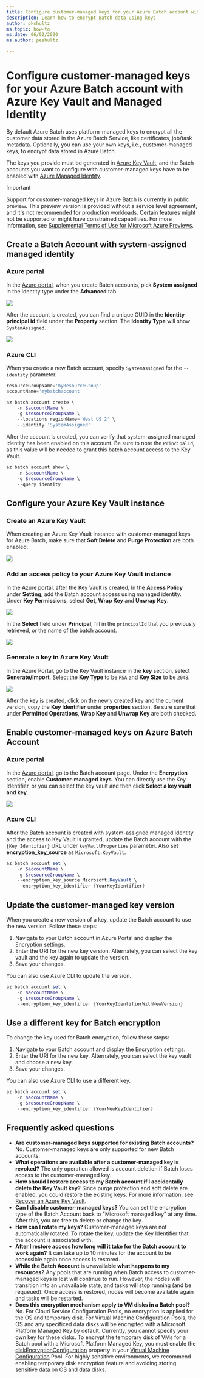 ```yaml
---
title: Configure customer-managed keys for your Azure Batch account with Azure Key Vault and Managed Identity
description: Learn how to encrypt Batch data using keys 
author: pkshultz
ms.topic: how-to
ms.date: 06/02/2020
ms.author: peshultz

---
```


# Configure customer-managed keys for your Azure Batch account with Azure Key Vault and Managed Identity

By default Azure Batch uses platform-managed keys to encrypt all the customer data stored in the Azure Batch Service, like certificates, job/task metadata. Optionally, you can use your own keys, i.e., customer-managed keys, to encrypt data stored in Azure Batch.

The keys you provide must be generated in [Azure Key Vault](https://docs.microsoft.com/azure/key-vault/general/basic-concepts), and the Batch accounts you want to configure with customer-managed keys have to be enabled with [Azure Managed Identity](https://docs.microsoft.com/azure/active-directory/managed-identities-azure-resources/overview).

> [!IMPORTANT]
> Support for customer-managed keys in Azure Batch is currently in public preview.
> This preview version is provided without a service level agreement, and it's not recommended for production workloads. Certain features might not be supported or might have constrained capabilities. 
> For more information, see [Supplemental Terms of Use for Microsoft Azure Previews](https://azure.microsoft.com/support/legal/preview-supplemental-terms/).

## Create a Batch Account with system-assigned managed identity

### Azure portal

In the [Azure portal](https://portal.azure.com/), when you create Batch accounts, pick **System assigned** in the identity type under the **Advanced** tab.

![](./media/batch-customer-managed-key/create-batch-account.png)

After the account is created, you can find a unique GUID in the **Identity principal id** field under the **Property** section. The **Identity Type** will show `SystemAssigned`.

![](./media/batch-customer-managed-key/linked-batch-principal.png)
 
### Azure CLI

When you create a new Batch account, specify `SystemAssigned` for the `--identity` parameter.

```powershell
resourceGroupName='myResourceGroup'
accountName='mybatchaccount'

az batch account create \
    -n $accountName \
    -g $resourceGroupName \
    --locations regionName='West US 2' \
    --identity 'SystemAssigned'
```

After the account is created, you can verify that system-assigned managed identity has been enabled on this account. Be sure to note the `PrincipalId`, as this value will be needed to grant this batch account access to the Key Vault.

```powershell
az batch account show \
    -n $accountName \
    -g $resourceGroupName \
    --query identity
```

## Configure your Azure Key Vault instance

### Create an Azure Key Vault

When creating an Azure Key Vault instance with customer-managed keys for Azure Batch, make sure that **Soft Delete** and **Purge Protection** are both enabled.

![](./media/batch-customer-managed-key/create-key-vault.png)

### Add an access policy to your Azure Key Vault instance

In the Azure portal, after the Key Vault is created, In the **Access Policy** under **Setting**, add the Batch account access using managed identity. Under **Key Permissions**, select **Get**, **Wrap Key** and **Unwrap Key**. 

![](./media/batch-customer-managed-key/key-permissions.png)
 
In the **Select** field under **Principal**, fill in the `principalId` that you previously retrieved, or the name of the batch account.

![](./media/batch-customer-managed-key/principal-id.png)
 
### Generate a key in Azure Key Vault

In the Azure Portal, go to the Key Vault instance in the **key** section, select **Generate/Import**. Select the **Key Type** to be `RSA` and **Key Size** to be `2048`.

![](./media/batch-customer-managed-key/create-key.png)

After the key is created, click on the newly created key and the current version, copy the **Key Identifier** under **properties** section.  Be sure sure that under **Permitted Operations**, **Wrap Key** and **Unwrap Key** are both checked.

## Enable customer-managed keys on Azure Batch Account

### Azure portal

In the [Azure portal](https://portal.azure.com/), go to the Batch account page. Under the **Encrpytion** section, enable **Customer-managed keys**. You can directly use the Key Identifier, or you can select the key vault and then click **Select a key vault and key**.

![](./media/batch-customer-managed-key/encryption-page.png)

### Azure CLI

After the Batch account is created with system-assigned managed identity and the access to Key Vault is granted, update the Batch account with the `{Key Identifier}` URL under `keyVaultProperties` parameter. Also set **encryption_key_source** as `Microsoft.KeyVault`.

```powershell
az batch account set \
    -n $accountName \
    -g $resourceGroupName \
    --encryption_key_source Microsoft.KeyVault \
    --encryption_key_identifier {YourKeyIdentifier} 
```

## Update the customer-managed key version

When you create a new version of a key, update the Batch account to use the new version. Follow these steps:

1. Navigate to your Batch account in Azure Portal and display the Encryption settings.
2. Enter the URI for the new key version. Alternately, you can select the key vault and the key again to update the version.
3. Save your changes.

You can also use Azure CLI to update the version.

```powershell
az batch account set \
    -n $accountName \
    -g $resourceGroupName \
    --encryption_key_identifier {YourKeyIdentifierWithNewVersion} 
```
## Use a different key for Batch encryption

To change the key used for Batch encryption, follow these steps:

1. Navigate to your Batch account and display the Encryption settings.
2. Enter the URI for the new key. Alternately, you can select the key vault and choose a new key.
3. Save your changes.

You can  also use Azure CLI to use a different key.

```powershell
az batch account set \
    -n $accountName \
    -g $resourceGroupName \
    --encryption_key_identifier {YourNewKeyIdentifier} 
```
## Frequently asked questions
  * **Are customer-managed keys supported for existing Batch accounts?** No. Customer-managed keys are only supported for new Batch accounts.
  * **What operations are available after a customer-managed key is revoked?** The only operation allowed is account deletion if Batch loses access to the customer-managed key.
  * **How should I restore access to my Batch account if I accidentally delete the Key Vault key?** Since purge protection and soft delete are enabled, you could restore the existing keys. For more information, see [Recover an Azure Key Vault]( https://docs.microsoft.com/azure/key-vault/general/soft-delete-cli#recovering-a-key-vault).
  * **Can I disable customer-managed keys?** You can set the encryption type of the Batch Account back to "Microsoft managed key" at any time. After this, you are free to delete or change the key.
  * **How can I rotate my keys?** Customer-managed keys are not automatically rotated. To rotate the key, update the Key Identifier that the account is associated with.
  * **After I restore access how long will it take for the Batch account to work again?** It can take up to 10 minutes for the account to be accessible again once access is restored.
  * **While the Batch Account is unavailable what happens to my resources?** Any pools that are running when Batch access to customer-managed keys is lost will continue to run. However, the nodes will transition into an unavailable state, and tasks will stop running (and be requeued). Once access is restored, nodes will become available again and tasks will be restarted.
  * **Does this encryption mechanism apply to VM disks in a Batch pool?** No. For Cloud Service Configuration Pools, no encryption is applied for the OS and temporary disk. For Virtual Machine Configuration Pools, the OS and any specificed data disks will be encrypted with a Microsoft Platform Managed Key by default. Currently, you cannot specify your own key for these disks. To encrypt the temporary disk of VMs for a Batch pool with a Microsoft Platform Managed Key, you must enable the [diskEncryptionConfiguration](https://docs.microsoft.com/rest/api/batchservice/pool/add#diskencryptionconfiguration) property in your [Virtual Machine Configuration](https://docs.microsoft.com/rest/api/batchservice/pool/add#virtualmachineconfiguration) Pool. For highly sensitive environments, we recommend enabling temporary disk encryption feature and avoiding storing sensitive data on OS and data disks.
  
